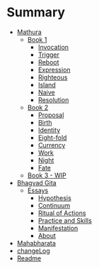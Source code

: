 # Summary
- [Mathura](./mathuraLanding.md)
  - [Book 1]()
      - [Invocation](./prologue.md)
      - [Trigger](./mathuraChap01.md)
      - [Reboot](./mathuraChap02.md)
      - [Expression](./mathuraChap03.md)
      - [Righteous](./mathuraChap04.md)
      - [Island](./mathuraChap05.md)
      - [Naive](./mathuraChap06.md)
      - [Resolution](./mathuraChap07.md)
  - [Book 2]()
      - [Proposal](./mathuraChap08.md)
      - [Birth](./mathuraChap09.md)
      - [Identity](./mathuraChap10.md)
      - [Eight-fold](./mathuraChap11.md)
      - [Currency](./mathuraChap12.md)
      - [Work](./mathuraChap13.md)
      - [Night](./mathuraChap14.md)
      - [Fate](./mathuraChap15.md)
  - [Book 3 - WIP]()
- [Bhagvad Gita](./bhagvadGita.md)
  - [Essays]()
      - [Hypothesis](./hypothesis.md)
      - [Continuum](./continuum.md)
      - [Ritual of Actions](./ritualOfActions.md)
      - [Practice and Skills](./practiceAndSkills.md)
      - [Manifestation](./manifestation.md)
      - [About](./0.0_about.md)
- [Mahabharata](./mahabharataLanding.md)
- [changeLog](./changeLog.md)
- [Readme](./how.md)
